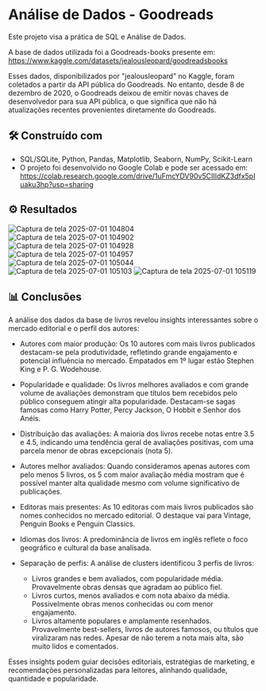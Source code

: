# Análise de Dados - Goodreads

Este projeto visa a prática de SQL e Análise de Dados.

A base de dados utilizada foi a Goodreads-books presente em: https://www.kaggle.com/datasets/jealousleopard/goodreadsbooks

Esses dados, disponibilizados por "jealousleopard" no Kaggle, foram coletados a partir da API pública do Goodreads. No entanto, desde 8 de dezembro de 2020, o Goodreads deixou de emitir novas chaves de desenvolvedor para sua API pública, o que significa que não há atualizações recentes provenientes diretamente do Goodreads.

## 🛠️ Construído com
* SQL/SQLite, Python, Pandas, Matplotlib, Seaborn, NumPy, Scikit-Learn
*  O projeto foi desenvolvido no Google Colab e pode ser acessado em: https://colab.research.google.com/drive/1uFmcYDV90v5CIIIdKZ3dfx5pIuaku3hp?usp=sharing

## ⚙️ Resultados
![Captura de tela 2025-07-01 104804](https://github.com/user-attachments/assets/0d78081b-9aa9-47fc-b1bb-8529a5e9f7e4)
![Captura de tela 2025-07-01 104902](https://github.com/user-attachments/assets/5356a8cb-c916-4414-8aa0-6f81d11a7b28)
![Captura de tela 2025-07-01 104928](https://github.com/user-attachments/assets/798a4c41-4696-4441-94f0-5019eabe439a)
![Captura de tela 2025-07-01 104957](https://github.com/user-attachments/assets/c4122f7e-857c-482b-a5d7-11ee23546a17)
![Captura de tela 2025-07-01 105044](https://github.com/user-attachments/assets/3cc4589d-d7f3-4aba-b3fc-e667c8094749)
![Captura de tela 2025-07-01 105103](https://github.com/user-attachments/assets/f7e3cd23-092b-4f2f-baa2-6cff9f4d72d1)
![Captura de tela 2025-07-01 105119](https://github.com/user-attachments/assets/cc883b3d-6486-4072-ac70-96d652f86b47)

## 📊 Conclusões
A análise dos dados da base de livros revelou insights interessantes sobre o mercado editorial e o perfil dos autores:

* Autores com maior produção: Os 10 autores com mais livros publicados destacam-se pela produtividade, refletindo grande engajamento e potencial influência no mercado. Empatados em 1º lugar estão Stephen King e P. G. Wodehouse.

* Popularidade e qualidade: Os livros melhores avaliados e com grande volume de avaliações demonstram que títulos bem recebidos pelo público conseguem atingir alta popularidade. Destacam-se sagas famosas como Harry Potter, Percy Jackson, O Hobbit e Senhor dos Anéis.

* Distribuição das avaliações: A maioria dos livros recebe notas entre 3.5 e 4.5, indicando uma tendência geral de avaliações positivas, com uma parcela menor de obras excepcionais (nota 5).

* Autores melhor avaliados: Quando consideramos apenas autores com pelo menos 5 livros, os 5 com maior avaliação média mostram que é possível manter alta qualidade mesmo com volume significativo de publicações.

* Editoras mais presentes: As 10 editoras com mais livros publicados são nomes conhecidos no mercado editorial. O destaque vai para Vintage, Penguin Books e Penguin Classics.

* Idiomas dos livros: A predominância de livros em inglês reflete o foco geográfico e cultural da base analisada.

* Separação de perfis: A análise de clusters identificou 3 perfis de livros:
  * Livros grandes e bem avaliados, com popularidade média. Provavelmente obras densas que agradam ao público fiel.
  * Livros curtos, menos avaliados e com nota abaixo da média. Possivelmente obras menos conhecidas ou com menor engajamento.
  * Livros altamente populares e amplamente resenhados. Provavelmente best-sellers, livros de autores famosos, ou títulos que viralizaram nas redes. Apesar de não terem a nota mais alta, são muito lidos e comentados.

Esses insights podem guiar decisões editoriais, estratégias de marketing, e recomendações personalizadas para leitores, alinhando qualidade, quantidade e popularidade.
